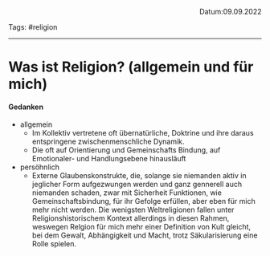 <p align="right">Datum:09.09.2022</p>

Tags: #religion 

---
# Was ist Religion? (allgemein und für mich)
#### Gedanken
- allgemein
	- Im Kollektiv vertretene oft übernatürliche, Doktrine und ihre daraus entspringene zwischenmenschliche Dynamik.  
	- Die oft auf Orientierung und Gemeinschafts Bindung, auf Emotionaler- und Handlungsebene  hinausläuft
- persöhnlich
	- Externe Glaubenskonstrukte, die, solange sie niemanden aktiv in jeglicher Form aufgezwungen werden und ganz gennerell auch niemanden schaden, zwar mit Sicherheit Funktionen, wie Gemeinschaftsbindung, für ihr Gefolge erfüllen, aber eben für mich mehr nicht werden. Die wenigsten Weltreligionen fallen unter Religionshistorischem Kontext allerdings in diesen Rahmen, weswegen Relgion für mich mehr einer Definition von Kult gleicht, bei dem Gewalt, Abhängigkeit und Macht, trotz Säkularisierung eine Rolle spielen.